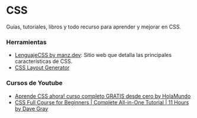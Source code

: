 # CSS
Guías, tutoriales, libros y todo recurso para aprender y mejorar en CSS.

### Herramientas
- [LenguajeCSS by manz.dev](https://lenguajecss.com/css/): Sitio web que detalla las principales características de CSS.
- [CSS Layout Generator](https://layout.bradwoods.io/)

### Cursos de Youtube
- [Aprende CSS ahora! curso completo GRATIS desde cero by HolaMundo](https://youtu.be/wZniZEbPAzk?si=RQmlreCOc4v-ty_z)
- [CSS Full Course for Beginners | Complete All-in-One Tutorial | 11 Hours by Dave Gray](https://youtu.be/n4R2E7O-Ngo?si=_hsm_EvravncG-u_)